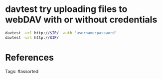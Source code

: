 # davtest try uploading files to webDAV with or without credentials
```bash
davtest -url http://$IP/ -auth 'username:password'
davtest -url http://$IP/
```

# References

Tags:
    #assorted
